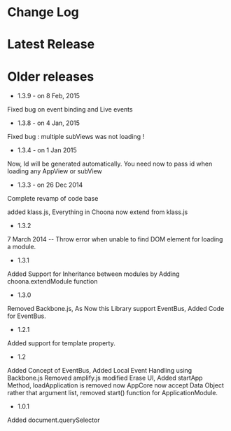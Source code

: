 
Change Log
===========

Latest Release
===============


Older releases
=============

* 1.3.9 - on 8 Feb, 2015

Fixed bug on event binding and Live events

* 1.3.8 - on 4 Jan, 2015

Fixed bug : multiple subViews was not loading !

* 1.3.4 - on 1 Jan 2015

Now, Id will be generated automatically. You need now to pass id when loading any AppView or subView

* 1.3.3 - on 26 Dec 2014

Complete revamp of code base

added klass.js, Everything in Choona now extend from klass.js

* 1.3.2		

7 March 2014 -- Throw error when unable to find DOM element for loading a module.
 
* 1.3.1		

Added Support for Inheritance between modules by
            Adding choona.extendModule function

* 1.3.0		

Removed Backbone.js, As Now this Library support EventBus,
            Added Code for EventBus.

* 1.2.1		

Added support for template property.
            
* 1.2 		

Added Concept of EventBus,
            Added Local Event Handling using Backbone.js
            Removed amplify.js
            modified Erase UI, 
            Added startApp Method, loadApplication is removed now
            AppCore now accept Data Object rather that argument list,
            removed start() function for ApplicationModule.

* 1.0.1		

Added document.querySelector